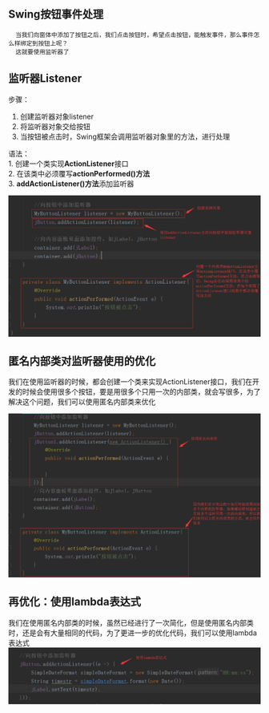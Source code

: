 
   ## Swing按钮事件处理
      当我们向窗体中添加了按钮之后，我们点击按钮时，希望点击按钮，能触发事件，那么事件怎么样绑定到按钮上呢？
      这就要使用监听器了
      
   ## 监听器Listener
   
   步骤：</br>
   1. 创建监听器对象listener
   2. 将监听器对象交给按钮
   3. 当按钮被点击时，Swing框架会调用监听器对象里的方法，进行处理
   
   语法：</br>
      1. 创建一个类实现**ActionListener**接口</br>
      2. 在该类中必须覆写**actionPerformed()方法**</br>
      3. **addActionListener()方法**添加监听器
     
![监听器](https://github.com/LanYuan123/JAVA/blob/master/Swing/img/%E7%9B%91%E5%90%AC%E5%99%A8%20.png)

  ## 匿名内部类对监听器使用的优化
  
  我们在使用监听器的时候，都会创建一个类来实现ActionListener接口，我们在开发的时候会使用很多个按钮，要是用很多个只用一次的内部类，就会写很多，为了解决这个问题，我们可以使用匿名内部类来优化
  
  ![匿名内部类](https://github.com/LanYuan123/JAVA/blob/master/Swing/img/%E5%8C%BF%E5%90%8D%E5%86%85%E9%83%A8%E7%B1%BB.png)
  
  ## 再优化：使用lambda表达式
  
  我们在使用匿名内部类的时候，虽然已经进行了一次简化，但是使用匿名内部类时，还是会有大量相同的代码，为了更进一步的优化代码，我们可以使用lambda表达式
  ![lambda表达式](https://github.com/LanYuan123/JAVA/blob/master/Swing/img/lambda%E8%A1%A8%E8%BE%BE%E5%BC%8F.png)
